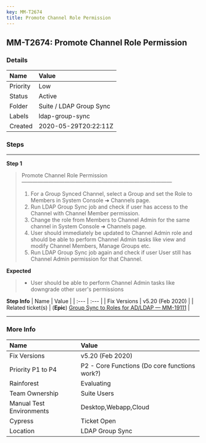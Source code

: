 ```yaml
---
key: MM-T2674
title: Promote Channel Role Permission
---
```


## MM-T2674: Promote Channel Role Permission

### Details

| Name     | Value                   |
| :------- | :---------------------- |
| Priority | Low                     |
| Status   | Active                  |
| Folder   | Suite / LDAP Group Sync |
| Labels   | ldap-group-sync         |
| Created  | 2020-05-29T20:22:11Z    |

### Steps

<hr/>

**Step 1**

> <article>Promote Channel Role Permission<br>————————————————————————————<ol><li>For a Group Synced Channel, select a Group and set the Role to Members in System Console ➜ Channels page.</li><li>Run LDAP Group Sync job and check if user has access to the Channel with Channel Member permission.</li><li>Change the role from Members to Channel Admin for the same channel in System Console ➜ Channels page.</li><li>User should immediately be updated to Channel Admin role and should be able to perform Channel Admin tasks like view and modify Channel Members, Manage Groups etc.</li><li>Run LDAP Group Sync job again and check if user User still has Channel Admin permission for that Channel.</li></ol></article>

**Expected**

> <article><ul><li>User should be able to perform Channel Admin tasks like downgrade other user's permissions</li></ul></article>

**Step Info**
| Name | Value |
| :--- | :--- |
| Fix Versions | v5.20 (Feb 2020) |
| Related ticket(s) | (<strong>Epic</strong>) <a href="https://mattermost.atlassian.net/browse/MM-19111">Group Sync to Roles for AD/LDAP — MM-19111</a> |

<hr/>

### More Info

| Name                     | Value                                         |
| :----------------------- | :-------------------------------------------- |
| Fix Versions             | v5.20 (Feb 2020)                              |
| Priority P1 to P4        | P2 - Core Functions (Do core functions work?) |
| Rainforest               | Evaluating                                    |
| Team Ownership           | Suite Users                                   |
| Manual Test Environments | Desktop,Webapp,Cloud                          |
| Cypress                  | Ticket Open                                   |
| Location                 | LDAP Group Sync                               |
